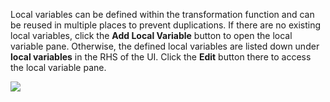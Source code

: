 Local variables can be defined within the transformation function and can be reused in multiple places to prevent duplications. If there are no existing local variables, click the **Add Local Variable** button to open the local variable pane. Otherwise, the defined local variables are listed down under **local variables** in the RHS of the UI. Click the **Edit** button there to access the local variable pane.

<img src="../../assets/data-mapper/add-local-variables.gif" class="cInlineImage-full"/>